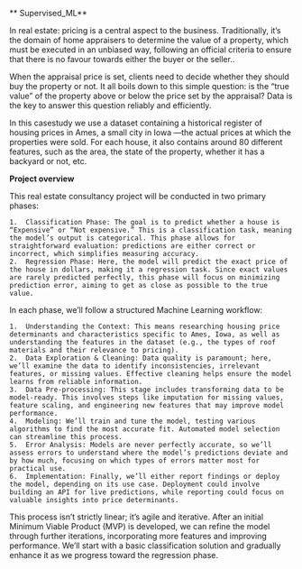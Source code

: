 ** Supervised_ML**

In real estate: pricing is a central aspect to the business. Traditionally, it’s the domain of home appraisers to determine the value of a property, which must be executed in an unbiased way, following an official criteria to ensure that there is no favour towards either the buyer or the seller..

When the appraisal price is set, clients need to decide whether they should buy the property or not. It all boils down to this simple question: is the “true value” of the property above or below the price set by the appraisal? Data is the key to answer this question reliably and efficiently.

In this casestudy we use a dataset containing a historical register of housing prices in Ames, a small city in Iowa —the actual prices at which the properties were sold. For each house, it also contains around 80 different features, such as the area, the state of the property, whether it has a backyard or not, etc.

**Project overview**

This real estate consultancy project will be conducted in two primary phases:

	1.	Classification Phase: The goal is to predict whether a house is “Expensive” or “Not expensive.” This is a classification task, meaning the model’s output is categorical. This phase allows for straightforward evaluation: predictions are either correct or incorrect, which simplifies measuring accuracy.
	2.	Regression Phase: Here, the model will predict the exact price of the house in dollars, making it a regression task. Since exact values are rarely predicted perfectly, this phase will focus on minimizing prediction error, aiming to get as close as possible to the true value.

In each phase, we’ll follow a structured Machine Learning workflow:

	1.	Understanding the Context: This means researching housing price determinants and characteristics specific to Ames, Iowa, as well as understanding the features in the dataset (e.g., the types of roof materials and their relevance to pricing).
	2.	Data Exploration & Cleaning: Data quality is paramount; here, we’ll examine the data to identify inconsistencies, irrelevant features, or missing values. Effective cleaning helps ensure the model learns from reliable information.
	3.	Data Pre-processing: This stage includes transforming data to be model-ready. This involves steps like imputation for missing values, feature scaling, and engineering new features that may improve model performance.
	4.	Modeling: We’ll train and tune the model, testing various algorithms to find the most accurate fit. Automated model selection can streamline this process.
	5.	Error Analysis: Models are never perfectly accurate, so we’ll assess errors to understand where the model’s predictions deviate and by how much, focusing on which types of errors matter most for practical use.
	6.	Implementation: Finally, we’ll either report findings or deploy the model, depending on its use case. Deployment could involve building an API for live predictions, while reporting could focus on valuable insights into price determinants.

This process isn’t strictly linear; it’s agile and iterative. After an initial Minimum Viable Product (MVP) is developed, we can refine the model through further iterations, incorporating more features and improving performance. We’ll start with a basic classification solution and gradually enhance it as we progress toward the regression phase.


